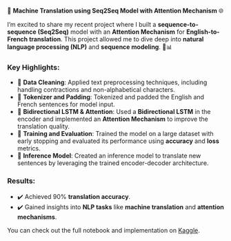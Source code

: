🚀 **Machine Translation using Seq2Seq Model with Attention Mechanism** 🌐

I’m excited to share my recent project where I built a **sequence-to-sequence (Seq2Seq)** model with an **Attention Mechanism** for **English-to-French translation**. This project allowed me to dive deep into **natural language processing (NLP)** and **sequence modeling**. 🧠📊

### Key Highlights:
- 🔹 **Data Cleaning**: Applied text preprocessing techniques, including handling contractions and non-alphabetical characters.
- 🔹 **Tokenizer and Padding**: Tokenized and padded the English and French sentences for model input.
- 🔹 **Bidirectional LSTM & Attention**: Used a **Bidirectional LSTM** in the encoder and implemented an **Attention Mechanism** to improve the translation quality.
- 🔹 **Training and Evaluation**: Trained the model on a large dataset with early stopping and evaluated its performance using **accuracy** and **loss** metrics.
- 🔹 **Inference Model**: Created an inference model to translate new sentences by leveraging the trained encoder-decoder architecture.

### Results:
- ✔️ Achieved 90% **translation accuracy**.
- ✔️ Gained insights into **NLP tasks** like **machine translation** and **attention mechanisms**.

You can check out the full notebook and implementation on [Kaggle](https://www.kaggle.com/code/hamoi9/language-translation-english-french-usingseq2seq#Evaluate-and-Prediciton).
